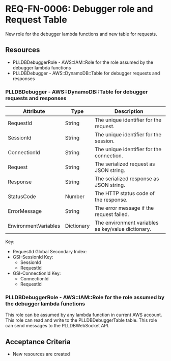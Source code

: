 # REQ-FN-0006: Debugger role and Request Table

New role for the debugger lambda functions and new table for requests.

## Resources

- PLLDBDebuggerRole - AWS::IAM::Role for the role assumed by the debugger lambda functions
- PLLDBDebugger - AWS::DynamoDB::Table for debugger requests and responses

### PLLDBDebugger - AWS::DynamoDB::Table for debugger requests and responses

| Attribute            | Type       | Description                                        |
| -------------------- | ---------- | -------------------------------------------------- |
| RequestId            | String     | The unique identifier for the request.             |
| SessionId            | String     | The unique identifier for the session.             |
| ConnectionId         | String     | The unique identifier for the connection.          |
| Request              | String     | The serialized request as JSON string.             |
| Response             | String     | The serialized response as JSON string.            |
| StatusCode           | Number     | The HTTP status code of the response.              |
| ErrorMessage         | String     | The error message if the request failed.           |
| EnvironmentVariables | Dictionary | The environment variables as key/value dictionary. |

Key:
  - RequestId
Global Secondary Index:
  - GSI-SessionId
    Key: 
      - SessionId
      - RequestId
  - GSI-ConnectionId
    Key: 
      - ConnectionId
      - RequestId

### PLLDBDebuggerRole - AWS::IAM::Role for the role assumed by the debugger lambda functions

This role can be assumed by any lambda function in current AWS account.
This role can read and write to the PLLDBDebuggerTable table.
This role can send messages to the PLLDBWebSocket API.

## Acceptance Criteria

- New resources are created